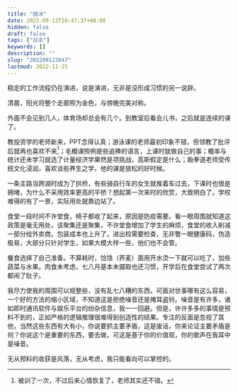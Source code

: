 ```yaml
---
title: "结冰"
date: 2022-09-12T20:47:37+08:00
hidden: false
draft: false
tags: ["日志"]
keywords: []
description: ""
slug: "202209122047"
lastmod: 2022-11-25
---
```

稳定的工作流程仍在演进，说是演进，无非是没形成习惯的另一说辞。

清晨，阳光将整个走廊照为金色，与傍晚完美对称。

外面不会见到几人，体育场却总会有几个。到教室后看会儿书，之后就是连续的课了。

教投资学的老师新来，PPT念得认真；游泳课的老师最初印象不错，但领教了批评后就再也喜欢不来[^1]；毛概课照例是些追捧的语言，上课时就做自己的事；概率与统计还未学习就选了计量经济学果然是项挑战，高斯假定是什么；跆拳道老师受传统文化浸润，喜欢谈些养生之学，他的课是放松的好时候。

一条主路当跨湖时成为了拱桥，有些骑自行车的女生就推着车过去，下课时也很是拥堵，为什么不采用效率更高的平桥？想起第一次来时的欣赏，大致明白了。学校难得的有了一景，实际用处就靠边站了。

食堂一段时间不许堂食，椅子都收了起来，原因是防疫需要。看一眼周围就知道这政策是毫无用处，该聚集还是聚集，不许堂食增加了学生的麻烦，食堂的收入削减一部分给外卖商，包装成本也上升了。进出校需要检查，无非瞥一眼健康码，伪造极易，大部分只针对学生，如果大模大样一些，他们也不会管。

餐食选择了自己准备。不算耗时，饸饹（荞麦）面用开水烫一下就可以吃了，加些蔬菜与水果。肉食未考虑，七八月基本未摄取也还习惯，开学后在食堂尝试了两次都闹了肚子。

我尽力使我的周围可以规整些，没有乱七八糟的东西，可面对世事哪有这么容易，一个好的方法的缩小区域，不知道这是拒绝噪音还是掩耳盗铃。噪音是有许多，诸如即时通讯软件与娱乐平台的纷杂信息，我一一回避。但是，许许多多的事情是预料不到的，正如严格的逻辑推理很难得到创造性的结果。专注的反面是忽视了其他，当然这些东西有大有小，你说要抓主要矛盾，这是废话，你来论证主要矛盾是何？你说这个是重要的东西，要去做，可这是基于你的价值观，你的歌声在我耳中是噪音。

无从预料的收获是风落，无从考虑，我只能看向可以掌控的。

[^1]: 被训了一次，不过后来心情恢复了，老师其实还不错。
